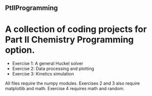 ## PtIIProgramming
# A collection of coding projects for Part II Chemistry Programming option.
 - Exercise 1: A general Huckel solver 
 - Exercise 2: Data processing and plotting
 - Exercise 3: Kinetics simulation
 
All files require the numpy modules. Exercises 2 and 3 also require matplotlib and math. Exercise 4 requires math and random.
